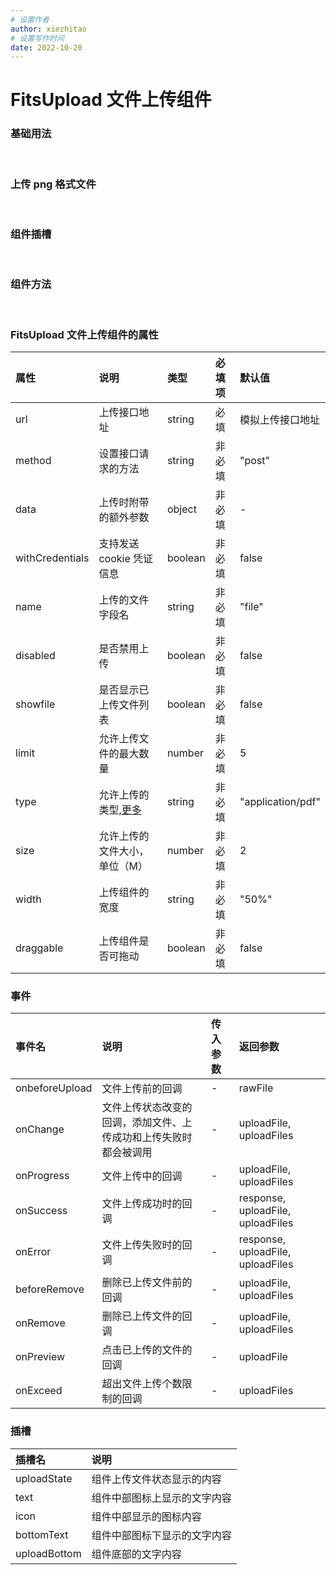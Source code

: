 ```yaml
---
# 设置作者
author: xiezhitao
# 设置写作时间
date: 2022-10-20
---
```


# FitsUpload 文件上传组件

### 基础用法

<demo src="../../../src/views/components-manage/pdf/pdfupload-example/baseUpload.vue" title="基础用法" desc="通过url配置上传地址"></demo> <br/>

### 上传 png 格式文件

<demo src="../../../src/views/components-manage/pdf/pdfupload-example/typeUpload.vue" title="上传 png 格式文件" desc="通过type配置组件允许上传的类型"></demo> <br/>

### 组件插槽

<demo src="../../../src/views/components-manage/pdf/pdfupload-example/slotUpload.vue" title="组件插槽" desc="通过插槽配置自定义组件"></demo> <br/>

### 组件方法

<demo src="../../../src/views/components-manage/pdf/pdfupload-example/emitUpload.vue" title="组件方法" desc="预留组件各个阶段触发的方法,查看控制台了解各个方法的触发情况。注意：因大小或类型限制在上传前就将被拦截，所以不触发上传失败"></demo> <br/>

### FitsUpload 文件上传组件的属性

| 属性 | 说明 | 类型 | 必填项 | 默认值 |
| :-- | :-- | :-- | :-- | :-- |
| url | 上传接口地址 | string | 必填 | 模拟上传接口地址 |
| method | 设置接口请求的方法 | string | 非必填 | "post" |
| data | 上传时附带的额外参数 | object | 非必填 | - |
| withCredentials | 支持发送 cookie 凭证信息 | boolean | 非必填 | false |
| name | 上传的文件字段名 | string | 非必填 | "file" |
| disabled | 是否禁用上传 | boolean | 非必填 | false |
| showfile | 是否显示已上传文件列表 | boolean | 非必填 | false |
| limit | 允许上传文件的最大数量 | number | 非必填 | 5 |
| type | 允许上传的类型,[更多](https://blog.csdn.net/qq_42108192/article/details/81938674) | string | 非必填 | "application/pdf" |
| size | 允许上传的文件大小，单位（M） | number | 非必填 | 2 |
| width | 上传组件的宽度 | string | 非必填 | "50%" |
| draggable | 上传组件是否可拖动 | boolean | 非必填 | false |

### 事件

| 事件名 | 说明 | 传入参数 | 返回参数 |
| :-- | :-- | :-- | :-- |
| onbeforeUpload | 文件上传前的回调 | - | rawFile |
| onChange | 文件上传状态改变的回调，添加文件、上传成功和上传失败时都会被调用 | - | uploadFile, uploadFiles |
| onProgress | 文件上传中的回调 | - | uploadFile, uploadFiles |
| onSuccess | 文件上传成功时的回调 | - | response, uploadFile, uploadFiles |
| onError | 文件上传失败时的回调 | - | response, uploadFile, uploadFiles |
| beforeRemove | 删除已上传文件前的回调 | - | uploadFile, uploadFiles |
| onRemove | 删除已上传文件的回调 | - | uploadFile, uploadFiles |
| onPreview | 点击已上传的文件的回调 | - | uploadFile |
| onExceed | 超出文件上传个数限制的回调 | - | uploadFiles |

### 插槽

| 插槽名       | 说明                         |
| :----------- | :--------------------------- |
| uploadState  | 组件上传文件状态显示的内容   |
| text         | 组件中部图标上显示的文字内容 |
| icon         | 组件中部显示的图标内容       |
| bottomText   | 组件中部图标下显示的文字内容 |
| uploadBottom | 组件底部的文字内容           |
